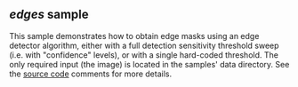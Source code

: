 *edges* sample
--------------
This sample demonstrates how to obtain edge masks using an edge detector algorithm, either with a full detection sensitivity threshold sweep (i.e. with "confidence" levels), or with a single hard-coded threshold. The only required input (the image) is located in the samples' data directory. See the [source code](./src/main.cpp) comments for more details.
